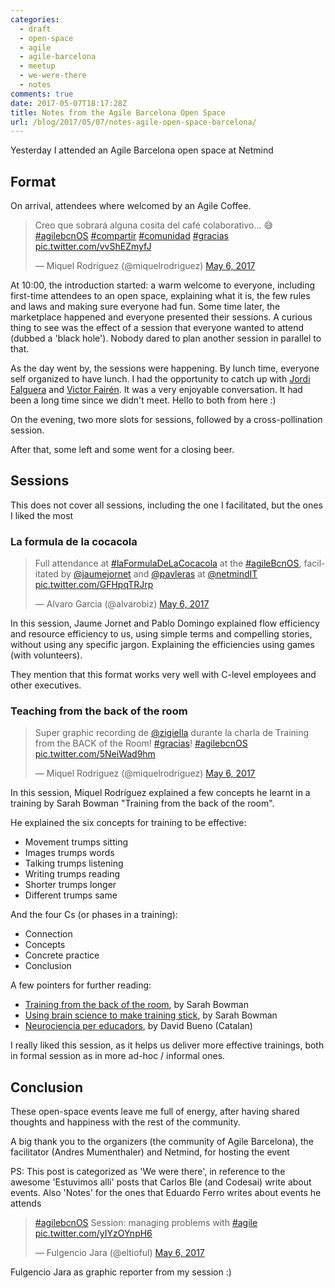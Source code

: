 ```yaml
---
categories:
  - draft
  - open-space
  - agile
  - agile-barcelona
  - meetup
  - we-were-there
  - notes
comments: true
date: 2017-05-07T18:17:28Z
title: Notes from the Agile Barcelona Open Space
url: /blog/2017/05/07/notes-agile-open-space-barcelona/
---
```


Yesterday I attended an Agile Barcelona open space at Netmind

## Format

On arrival, attendees where welcomed by an Agile Coffee. 

<blockquote class="twitter-tweet" data-lang="en"><p lang="es" dir="ltr">Creo que sobrará alguna cosita del café colaborativo... 😅 <a href="https://twitter.com/hashtag/agilebcnOS?src=hash">#agilebcnOS</a> <a href="https://twitter.com/hashtag/compartir?src=hash">#compartir</a> <a href="https://twitter.com/hashtag/comunidad?src=hash">#comunidad</a> <a href="https://twitter.com/hashtag/gracias?src=hash">#gracias</a> <a href="https://t.co/vvShEZmyfJ">pic.twitter.com/vvShEZmyfJ</a></p>&mdash; Miquel Rodríguez (@miquelrodriguez) <a href="https://twitter.com/miquelrodriguez/status/860792625347137536">May 6, 2017</a></blockquote>
<script async src="//platform.twitter.com/widgets.js" charset="utf-8"></script>

At 10:00, the introduction started: a warm welcome to everyone, including first-time attendees to an open space, explaining what it is, the few rules and laws and making sure everyone had fun. Some time later, the marketplace happened and everyone presented their sessions. A curious thing to see was the effect of a session that everyone wanted to attend (dubbed a 'black hole'). Nobody dared to plan another session in parallel to that.

As the day went by, the sessions were happening. By lunch time, everyone self organized to have lunch. I had the opportunity to catch up with [Jordi Falguera](https://twitter.com/Jordi_Falguera) and [Victor Fairén](https://twitter.com/torinoxx). It was a very enjoyable conversation. It had been a long time since we didn't meet. Hello to both from here :)

On the evening, two more slots for sessions, followed by a cross-pollination session.

After that, some left and some went for a closing beer.

## Sessions

This does not cover all sessions, including the one I facilitated, but the ones I liked the most

### La formula de la cocacola

<blockquote class="twitter-tweet" data-lang="en"><p lang="en" dir="ltr">Full attendance at <a href="https://twitter.com/hashtag/laFormulaDeLaCocacola?src=hash">#laFormulaDeLaCocacola</a> at the <a href="https://twitter.com/hashtag/agileBcnOS?src=hash">#agileBcnOS</a>, facilitated by <a href="https://twitter.com/jaumejornet">@jaumejornet</a> and <a href="https://twitter.com/pavleras">@pavleras</a> at <a href="https://twitter.com/netmindIT">@netmindIT</a> <a href="https://t.co/GFHpqTRJrp">pic.twitter.com/GFHpqTRJrp</a></p>&mdash; Alvaro Garcia (@alvarobiz) <a href="https://twitter.com/alvarobiz/status/860800423787204608">May 6, 2017</a></blockquote>

In this session, Jaume Jornet and Pablo Domingo explained flow efficiency and resource efficiency to us, using simple terms and compelling stories, without using any specific jargon. Explaining the efficiencies using games (with volunteers).

They mention that this format works very well with C-level employees and other executives.

### Teaching from the back of the room

<blockquote class="twitter-tweet" data-lang="en"><p lang="en" dir="ltr">Super graphic recording de <a href="https://twitter.com/zigiella">@zigiella</a> durante la charla de Training from the BACK of the Room! <a href="https://twitter.com/hashtag/gracias?src=hash">#gracias</a>! <a href="https://twitter.com/hashtag/agilebcnOS?src=hash">#agilebcnOS</a> <a href="https://t.co/5NeiWad9hm">pic.twitter.com/5NeiWad9hm</a></p>&mdash; Miquel Rodríguez (@miquelrodriguez) <a href="https://twitter.com/miquelrodriguez/status/860888995148034048">May 6, 2017</a></blockquote>

In this session, Miquel Rodríguez explained a few concepts he learnt in a training by Sarah Bowman "Training from the back of the room".

He explained the six concepts for training to be effective:

  * Movement trumps sitting
  * Images trumps words
  * Talking trumps listening
  * Writing trumps reading
  * Shorter trumps longer
  * Different trumps same

And the four Cs (or phases in a training):

  * Connection
  * Concepts
  * Concrete practice
  * Conclusion

A few pointers for further reading:

  * [Training from the back of the room](https://www.amazon.com/Training-Back-Room-Aside-Learn/dp/0787996629), by Sarah Bowman
  * [Using brain science to make training stick](https://www.amazon.com/Using-Brain-Science-Training-Stick/dp/096568511X/), by Sarah Bowman
  * [Neurociencia per educadors](https://www.amazon.com/Neuroci%C3%A8ncia-educadors-David-Bueno-Torrens/dp/8494529013/), by David Bueno (Catalan)
 
I really liked this session, as it helps us deliver more effective trainings, both in formal session as in more ad-hoc / informal ones.

## Conclusion

These open-space events leave me full of energy, after having shared thoughts and happiness with the rest of the community.

A big thank you to the organizers (the community of Agile Barcelona), the facilitator (Andres Mumenthaler) and Netmind, for hosting the event

PS: This post is categorized as 'We were there', in reference to the awesome 'Estuvimos alli' posts that Carlos Ble (and Codesai) write about events. Also 'Notes' for the ones that Eduardo Ferro writes about events he attends


<blockquote class="twitter-tweet" data-lang="en"><p lang="en" dir="ltr"><a href="https://twitter.com/hashtag/agilebcnOS?src=hash">#agilebcnOS</a> Session: managing problems with <a href="https://twitter.com/hashtag/agile?src=hash">#agile</a> <a href="https://t.co/yIYzOYnpH6">pic.twitter.com/yIYzOYnpH6</a></p>&mdash; Fulgencio Jara (@eltioful) <a href="https://twitter.com/eltioful/status/860791870938599424">May 6, 2017</a></blockquote>

Fulgencio Jara as graphic reporter from my session :)

